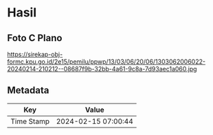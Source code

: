 # Hasil

## Foto C Plano

https://sirekap-obj-formc.kpu.go.id/2e15/pemilu/ppwp/13/03/06/20/06/1303062006022-20240214-210212--08687f9b-32bb-4a61-9c8a-7d93aec1a060.jpg


## Metadata

| Key        | Value               |
| ---------- | ------------------- |
| Time Stamp | 2024-02-15 07:00:44 |



